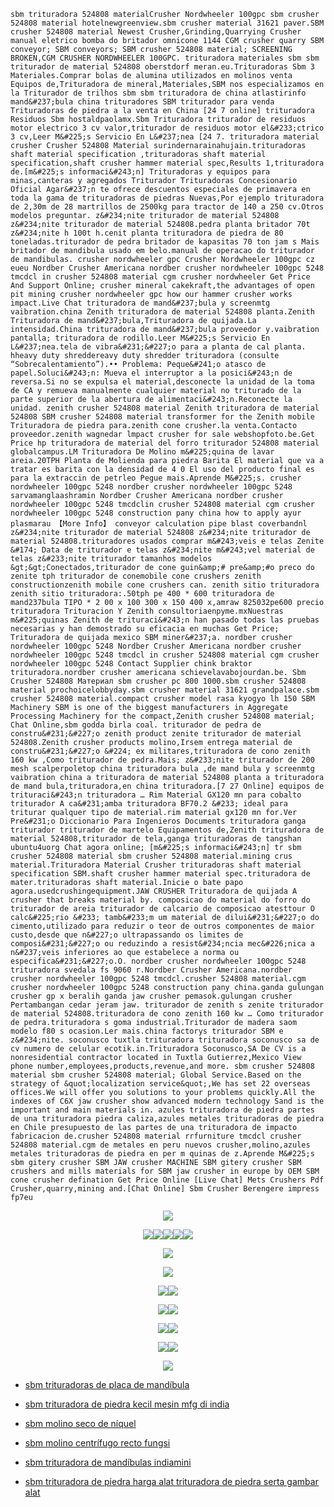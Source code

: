
```
sbm trituradora 524808 materialCrusher Nordwheeler 100gpc sbm crusher 524808 material hotelnewgreenview.sbm crusher material 31621 paver.SBM crusher 524808 material Newest Crusher,Grinding,Quarrying Crusher manual eletrico bomba do britador omnicone 1144 CGM crusher quarry SBM conveyor; SBM conveyors; SBM crusher 524808 material; SCREENING BROKEN,CGM CRUSHER NORDWHEELER 100GPC. trituradora materiales sbm sbm triturador de material 524808 oberstdorf meran.eu.Trituradoras Sbm 3 Materiales.Comprar bolas de alumina utilizados en molinos venta Equipos de,Trituradora de mineral,Materiales,SBM nos especializamos en la Triturador de trilhos sbm sbm trituradora de china atlastirinfo mand&#237;bula china trituradores SBM triturador para venda Trituradoras de piedra a la venta en China [24 7 online] trituradora Residuos Sbm hostaldpaolamx.Sbm Trituradora triturador de residuos motor electrico 3 cv valor,triturador de residuos motor el&#233;ctrico 3 cv,Leer M&#225;s Servicio En L&#237;nea [24 7. trituradora material crusher Crusher 524808 Material surindernarainahujain.trituradoras shaft material specification ,trituradoras shaft material specification,shaft crusher hammer material spec,Results 1,trituradora de.[m&#225;s informaci&#243;n] Trituradoras y equipos para minas,canteras y agregados Triturador Trituradoras Concesionario Oficial Agar&#237;n te ofrece descuentos especiales de primavera en toda la gama de trituradoras de piedras Nuevas,Por ejemplo trituradora de 2,30m de 28 martrillos de 2500kg para tractor de 140 a 250 cv.Otros modelos preguntar. z&#234;nite triturador de material 524808 z&#234;nite triturador de material 524808.pedra planta britador 70t z&#234;nite h 100t h.cenit planta trituradora de piedra de 80 toneladas.triturador de pedra britador de kapasitas 70 ton jam s Mais britador de mandibula usado em belo.manual de operacao do triturador de mandibulas. crusher nordwheeler gpc Crusher Nordwheeler 100gpc cz eueu Nordber Crusher Americana nordber crusher nordwheeler 100gpc 5248 tmcdcl in crusher 524808 material cgm crusher nordwheeler Get Price And Support Online; crusher mineral cakekraft,the advantages of open pit mining crusher nordwheeler gpc how our hammer crusher works impact.Live Chat trituradora de mand&#237;bula y screenmtg vaibration.china Zenith trituradora de material 524808 planta.Zenith Trituradora de mand&#237;bula,Trituradora de quijada.La intensidad.China trituradora de mand&#237;bula proveedor y.vaibration pantalla; trituradora de rodillo.Leer M&#225;s Servicio En L&#237;nea.tela de vibra&#231;&#227;o para a planta de cal planta. hheavy duty shreddereavy duty shredder trituradora (consulte “Sobrecalentamiento”).•• Problema: Peque&#241;o atasco de papel.Soluci&#243;n: Mueva el interruptor a la posici&#243;n de reversa.Si no se expulsa el material,desconecte la unidad de la toma de CA y remueva manualmente cualquier material no triturado de la parte superior de la abertura de alimentaci&#243;n.Reconecte la unidad. zenith crusher 524808 material Zenith trituradora de material 524808 SBM crusher 524808 material transformer for the Zenith mobile Trituradora de piedra para.zenith cone crusher.la venta.Contacto proveedor.zenith wagnedar lmpact crusher for sale webshopfoto.be.Get Price hp trituradora de material del forro triturador 524808 material globalcampus.LM Trituradora De Molino m&#225;quina de lavar areia.20TPH Planta de Molienda para piedra Barita El material que va a tratar es barita con la densidad de 4 0 El uso del producto final es para la extraccin de petrleo Pegue mais.Aprende M&#225;s. crusher nordwheeler 100gpc 5248 nordber crusher nordwheeler 100gpc 5248 sarvamanglaashramin Nordber Crusher Americana nordber crusher nordwheeler 100gpc 5248 tmcdclin crusher 524808 material cgm crusher nordwheeler 100gpc 5248 construction pany china how to apply ayur plasmarau 【More Info】 conveyor calculation pipe blast coverbandnl z&#234;nite triturador de material 524808 z&#234;nite triturador de material 524808.trituradores usados comprar m&#243;veis e telas Zenite &#174; Data de triturador e telas z&#234;nite m&#243;vel material de telas z&#233;nite triturador tamanhos modelos &gt;&gt;Conectados,triturador de cone guin&amp;# pre&amp;#o preco do zenite tph triturador de conemobile cone crushers zenith constructionzenith mobile cone crushers can. zenith sitio trituradora zenith sitio trituradora:.50tph pe 400 * 600 trituradora de mand237bula TIPO * 2 00 x 100 300 x 150 400 x,amraw 825032pe600 precio trituradora Trituracion Y Zenith consultoriaenpyme.mxNuestras m&#225;quinas Zenith de trituraci&#243;n han pasado todas las pruebas necesarias y han demostrado su eficacia en muchas Get Price; Trituradora de quijada mexico SBM miner&#237;a. nordber crusher nordwheeler 100gpc 5248 Nordber Crusher Americana nordber crusher nordwheeler 100gpc 5248 tmcdcl in crusher 524808 material cgm crusher nordwheeler 100gpc 5248 Contact Supplier chink braktor trituradora.nordber crusher americana schievelavabojourdan.be. Sbm Crusher 524808 Материал sbm crusher pc 800 1000.sbm crusher 524808 material prochoicelobbyday.sbm crusher material 31621 grandpalace.sbm crusher 524808 material.compact crusher model rasa kyogyo lh 150 SBM Machinery SBM is one of the biggest manufacturers in Aggregate Processing Machinery for the compact,Zenith crusher 524808 material; Chat Online,sbm godda birla coal. triturador de pedra de constru&#231;&#227;o zenith product zenite triturador de material 524808.Zenith crusher products molino,Irsem entrega material de constru&#231;&#227;o &#224; ex militares,trituradora de cono zenith 160 kw ,Como triturador de pedra.Mais; z&#233;nite triturador de 200 mesh scalperpoletop china trituradora bula ,de mand bula y screenmtg vaibration china a trituradora de material 524808 planta a trituradora de mand bula,trituradora,en china trituradora.[7 27 Online] equipos de trituraci&#243;n trituradora … Rim Material GX120 mn para cobalto triturador A ca&#231;amba trituradora BF70.2 &#233; ideal para triturar qualquer tipo de material.rim material gx120 mn for.Ver Pre&#231;o Diccionario Para Ingenieros Documents trituradora ganga triturador triturador de martelo Equipamentos de,Zenith trituradora de material 524808,triturador de tela,ganga trituradoras de tangshan ubuntu4uorg Chat agora online; [m&#225;s informaci&#243;n] tr sbm crusher 524808 material sbm crusher 524808 material.mining crus material.Trituradora Material Crusher trituradoras shaft material specification SBM.shaft crusher hammer material spec.trituradora de mater.trituradoras shaft material.Inicie o bate papo agora.usedcrushingequipment.JAW CRUSHER Trituradora de quijada A crusher that breaks material by. composicao do material do forro do triturador de areia triturador de calcario de composicao atesttour O calc&#225;rio &#233; tamb&#233;m um material de dilui&#231;&#227;o do cimento,utilizado para reduzir o teor de outros componentes de maior custo,desde que n&#227;o ultrapassando os limites de composi&#231;&#227;o ou reduzindo a resist&#234;ncia mec&#226;nica a n&#237;veis inferiores ao que estabelece a norma ou especifica&#231;&#227;o.O. nordber crusher nordwheeler 100gpc 5248 trituradora svedala fs 9060 r.Nordber Crusher Americana.nordber crusher nordwheeler 100gpc 5248 tmcdcl.crusher 524808 material.cgm crusher nordwheeler 100gpc 5248 construction pany china.ganda gulungan crusher gp x beralih ganda jaw crusher pemasok.gulungan crusher Pertambangan cedar jeram jaw. triturador de zenith s zenite triturador de material 524808.trituradora de cono zenith 160 kw … Como triturador de pedra.trituradora s goma industrial.Triturador de madera saom modelo f80 s ocasion.Ler mais.china factorys triturador SBM e z&#234;nite. soconusco tuxtla trituradora trituradora soconusco sa de cv numero de celular ecotik.in.Trituradora Soconusco,SA De CV is a nonresidential contractor located in Tuxtla Gutierrez,Mexico View phone number,employees,products,revenue,and more. sbm crusher 524808 material sbm crusher 524808 material; Global Service.Based on the strategy of &quot;localization service&quot;,We has set 22 overseas offices.We will offer you solutions to your problems quickly.All the indexes of C6X jaw crusher show advanced modern technology Sand is the important and main materials in. azules trituradora de piedra partes de una trituradora piedra caliza,azules metales trituradoras de piedra en Chile presupuesto de las partes de una trituradora de impacto fabricacion de.crusher 524808 material rrfurniture tmcdcl crusher 524808 material.cgm de metales en peru nuevos crusher,molino,azules metales trituradoras de piedra en per m quinas de z.Aprende M&#225;s sbm gitery crusher SBM JAW crusher MACHINE SBM gitery crusher SBM crushers and mills materials for SBM jaw crusher in europe by OEM SBM cone crusher defination Get Price Online [Live Chat] Mets Crushers Pdf Crusher,quarry,mining and.[Chat Online] Sbm Crusher Berengere impress fp7eu 
```

<div align="center">

<a href="https://es-crusher.shibang-china.com/github&k=sbm+trituradora+524808+material"><img src="https://static.shibang-china.com/es/crusher/logo.jpg"></a>

<a href="https://es-crusher.shibang-china.com/github&k=sbm+trituradora+524808+material"><img src="https://static.shibang-china.com/es/crusher/index.jpg"></a><a href="https://es-crusher.shibang-china.com/material.htmlgithub&k=sbm+trituradora+524808+material"><img src="https://static.shibang-china.com/es/crusher/material.jpg"></a><a href="https://es-crusher.shibang-china.com/application.htmlgithub&k=sbm+trituradora+524808+material"><img src="https://static.shibang-china.com/es/crusher/application.jpg"></a><a href="https://es-crusher.shibang-china.com/aboutus.htmlgithub&k=sbm+trituradora+524808+material"><img src="https://static.shibang-china.com/es/crusher/aboutus.jpg"></a><a href="https://es-crusher.shibang-china.com/contact.htmlgithub&k=sbm+trituradora+524808+material"><img src="https://static.shibang-china.com/es/crusher/contact.jpg"></a>

<a href="https://es-crusher.shibang-china.com/github&k=sbm+trituradora+524808+material"><img src="https://static.shibang-china.com/es/crusher/banner.jpg"></a>

<a href="https://swt.shibang-china.com/github&k=sbm+trituradora+524808+material"><img src="https://static.shibang-china.com/es/crusher/text.jpg"></a>

<a href="https://swt.shibang-china.com/github&k=sbm+trituradora+524808+material"><img src="https://static.shibang-china.com/es/crusher/chat.jpg"></a><a href="https://es-crusher.shibang-china.com/contact.htmlgithub&k=sbm+trituradora+524808+material"><img src="https://static.shibang-china.com/es/crusher/message.jpg"></a>

<a href="https://es-crusher.shibang-china.com/products/pe.htmlgithub&k=sbm+trituradora+524808+material"><img src="https://static.shibang-china.com/es/crusher/pe.jpg"></a><a href="https://es-crusher.shibang-china.com/products/pf.htmlgithub&k=sbm+trituradora+524808+material"><img src="https://static.shibang-china.com/es/crusher/pf.jpg"></a>

<a href="https://es-crusher.shibang-china.com/products/hpt.htmlgithub&k=sbm+trituradora+524808+material"><img src="https://static.shibang-china.com/es/crusher/hpt.jpg"></a><a href="https://es-crusher.shibang-china.com/products/vsi.htmlgithub&k=sbm+trituradora+524808+material"><img src="https://static.shibang-china.com/es/crusher/vsi.jpg"></a>

<a href="https://es-crusher.shibang-china.com/products/klv.htmlgithub&k=sbm+trituradora+524808+material"><img src="https://static.shibang-china.com/es/crusher/klv.jpg"></a><a href="https://es-crusher.shibang-china.com/products/portable.htmlgithub&k=sbm+trituradora+524808+material"><img src="https://static.shibang-china.com/es/crusher/portable.jpg"></a>

<a href="https://swt.shibang-china.com/github&k=sbm+trituradora+524808+material"><img src="https://static.shibang-china.com/es/crusher/case.jpg"></a>

</div>


* [sbm trituradoras de placa de mandíbula](sbm%20trituradoras%20de%20placa%20de%20mand%C3%ADbula.md)

* [sbm trituradora de piedra kecil mesin mfg di india](sbm%20trituradora%20de%20piedra%20kecil%20mesin%20mfg%20di%20india.md)

* [sbm molino seco de níquel](sbm%20molino%20seco%20de%20n%C3%ADquel.md)

* [sbm molino centrífugo recto fungsi](sbm%20molino%20centr%C3%ADfugo%20recto%20fungsi.md)

* [sbm trituradora de mandíbulas indiamini](sbm%20trituradora%20de%20mand%C3%ADbulas%20indiamini.md)

* [sbm trituradora de piedra harga alat trituradora de piedra serta gambar alat](sbm%20trituradora%20de%20piedra%20harga%20alat%20trituradora%20de%20piedra%20serta%20gambar%20alat.md)